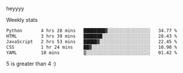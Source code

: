 heyyyy

Weekly stats
<!--START_SECTION:waka-->

```txt
Python       4 hrs 28 mins   ████████▓░░░░░░░░░░░░░░░░   34.77 %
HTML         3 hrs 39 mins   ███████░░░░░░░░░░░░░░░░░░   28.43 %
JavaScript   2 hrs 53 mins   █████▓░░░░░░░░░░░░░░░░░░░   22.45 %
CSS          1 hr 24 mins    ██▓░░░░░░░░░░░░░░░░░░░░░░   10.90 %
YAML         10 mins         ▒░░░░░░░░░░░░░░░░░░░░░░░░   01.42 %
```

<!--END_SECTION:waka-->
5 is greater than 4 :)
